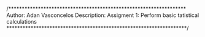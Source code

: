 /******************************************************************
	Author: Adan Vasconcelos
	Description: Assigment 1: Perform basic tatistical calculations
*******************************************************************/
